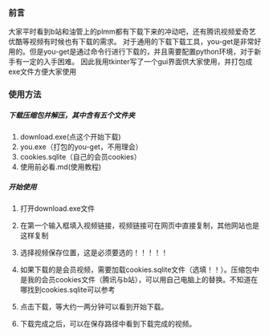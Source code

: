 ### 前言
大家平时看到b站和油管上的plmm都有下载下来的冲动吧，还有腾讯视频爱奇艺优酷等视频有时候也有下载的需求。
对于通用的下载下载工具，you-get是非常好用的。但是you-get是通过命令行进行下载的，并且需要配置python环境，对于新手有一定的入手困难。
因此我用tkinter写了一个gui界面供大家使用，并打包成exe文件方便大家使用
### 使用方法
##### 下载压缩包并解压，其中含有五个文件夹
1. download.exe(点这个开始下载)
2. you.exe（打包的you-get，不用理会）
3. cookies.sqlite（自己的会员cookies）
4. 使用前必看.md(使用教程)

##### 开始使用
1. 打开download.exe文件

3. 在第一个输入框填入视频链接，视频链接可在网页中直接复制，其他网站也是这样复制

5. 选择视频保存位置，这是必须要选的！！！！！

7. 如果下载的是会员视频，需要加载cookies.sqlite文件（选填！！）。压缩包中是我的会员cookies文件（腾讯与b站），可以用自己电脑上的替换。不知道在哪找到cookies.sqlite可以参考

9. 点击下载，等大约一两分钟可以看到开始下载。

1. 下载完成之后，可以在保存路径中看到下载完成的视频。
